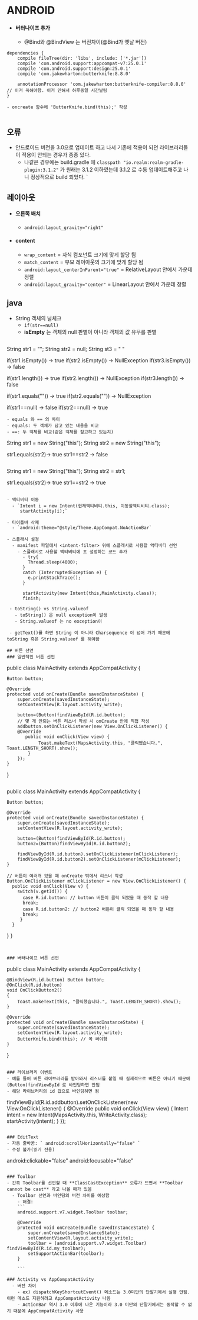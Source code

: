 # ANDROID
- #### 버터나이프 추가
  - @Bind와 @BindView 는 버전차이(@Bind가 옛날 버전)
````
dependencies {
    compile fileTree(dir: 'libs', include: ['*.jar'])
    compile 'com.android.support:appcompat-v7:25.0.1'
    compile 'com.android.support:design:25.0.1'
    compile 'com.jakewharton:butterknife:8.8.0'

    annotationProcessor 'com.jakewharton:butterknife-compiler:8.8.0' // 이거 꼭해야함. 이거 안해서 하루종일 시간날림
}

- oncreate 함수에 'ButterKnife.bind(this);' 작성


````

## 오류
- 안드로이드 버전을 3.0으로 업데이트 하고 나서 기존에 적용이 되던 라이브러리들이 적용이 안되는 경우가 종종 있다.
  - 나같은 경우에는 build.gradle 에 `classpath "io.realm:realm-gradle-plugin:3.1.2"` 가 원래는 3.1.2 이하였는데 3.1.2 로 수동 업데이트해주고 나니 정상적으로 build 되었다.
`
## 레이아웃
- #### 오른쪽 배치
  - `android:layout_gravity="right"`

- #### content
  - `wrap_content` = 자식 컴포넌트 크기에 맞게 할당 됨
  - `match_content` = 부모 레이아웃의 크기에 맞게 할당 됨
  - `android:layout_centerInParent="true"` = RelativeLayout 안에서 가운데 정렬
  - `android:layout_gravity="center"` = LinearLayout 안에서 가운데 정렬


## java
 - String 객체의 널체크
   - `if(str==null)`
   - **isEmpty** 는 객체의 null 판별이 아니라 객체의 값 유무를 판별
   ```
  String str1 = "";
  String str2 = null;
  String st3 = " "

  if(str1.isEmpty()) -> true
  if(str2.isEmpty()) -> NullException
  if(str3.isEmpty()) -> false

  if(str1.length()) -> true
  if(str2.length()) -> NullException
  if(str3.length()) -> false

  if(str1.equals("")) -> true
  if(str2.equals("")) -> NullException

  if(str1==null) -> false
  if(str2==null) -> true
   ```
 - equals 와 == 의 차이
   - equals: 두 객체가 담고 있는 내용을 비교
   - ==: 두 객체를 비교(같은 객체를 참고하고 있는지)
 ```
 String str1 = new String("this");
 String str2 = new String("this");

 str1.equals(str2)-> true
 str1==str2 -> false
 ```

 ```
 String str1 = new String("this");
 String str2 = str1;

 str1.equals(str2)-> true
 str1==str2 -> true
 ```

 - 액티비티 이동
   - `Intent i = new Intent(현재액티비티.this, 이동할액티비티.class);
      startActivity(i);`

 - 타이틀바 삭제
   - `android:theme="@style/Theme.AppCompat.NoActionBar`

 - 스플래시 설정
   - manifest 파일에서 <intent-filter> 위에 스플래시로 사용할 액티비티 선언
     - 스플래시로 사용할 액티비티에 초 설정하는 코드 추가
       - try{
         Thread.sleep(4000);
       }
       catch (InterruptedException e) {
         e.printStackTrace();
       }

       startActivity(new Intent(this,MainActivity.class));
       finish;

  - toString() vs String.valueof
    - toString() 은 null exception이 발생
    - String.valueof 는 no exception이

  - getText()를 하면 String 이 아니라 Charsequence 이 넘어 가기 때문에 toString 혹은 String.valueof 를 해야함

## 버튼 선언
### 일반적인 버튼 선언
```
public class MainActivity extends AppCompatActivity {

    Button button;

    @Override
    protected void onCreate(Bundle savedInstanceState) {
        super.onCreate(savedInstanceState);
        setContentView(R.layout.activity_write);

        button=(Button)findViewById(R.id.button);
        // 몇 개 안되는 버튼 리스너 작성 시 onCreate 안에 직접 작성
        addbutton.setOnClickListener(new View.OnClickListener() {
        @Override
           public void onClick(View view) {
                Toast.makeText(MapsActivity.this, "클릭했습니다.", Toast.LENGTH_SHORT).show();
            }
        });
    }
}
```

```
public class MainActivity extends AppCompatActivity {

    Button button;

    @Override
    protected void onCreate(Bundle savedInstanceState) {
        super.onCreate(savedInstanceState);
        setContentView(R.layout.activity_write);

        button=(Button)findViewById(R.id.button);
        button2=(Button)findViewById(R.id.button2);

        findViewById(R.id.button).setOnClickListener(mClickListener);
        findViewById(R.id.button2).setOnClickListener(mClickListener);
    }

    // 버튼이 여러개 있을 때 onCreate 밖에서 리스너 작성
    Button.OnClickListener mClickListener = new View.OnClickListener() {
      public void onClick(View v) {
        switch(v.getId()) {
          case R.id.button: // button 버튼이 클릭 되었을 때 동작 할 내용
          break;
          case R.id.button2: // button2 버튼이 클릭 되었을 때 동작 할 내용
          break;
         }
      }
   }
}
```


### 버터나이프 버튼 선언
```
public class MainActivity extends AppCompatActivity {

    @BindView(R.id.button) Button button;
    @OnClick(R.id.button)
    void OnClickButton2()
    {
        Toast.makeText(this, "클릭했습니다.", Toast.LENGTH_SHORT).show();
    }

    @Override
    protected void onCreate(Bundle savedInstanceState) {
        super.onCreate(savedInstanceState);
        setContentView(R.layout.activity_write);
        ButterKnife.bind(this); // 꼭 써야함
    }
}
```

### 라이브러리 이벤트
- 예를 들어 버튼 라이브러리를 받아와서 리스너를 붙일 때 실제적으로 버튼은 아니기 때문에 (Button)findViewById 로 바인딩하면 안됨
- 해당 라이브러리의 id 값으로 바인딩하면 됨
```
findViewById(R.id.addbutton).setOnClickListener(new View.OnClickListener() {
            @Override
            public void onClick(View view) {
                Intent intent = new Intent(MapsActivity.this, WriteActivity.class);
                startActivity(intent);
            }
        });
```

### EditText
- 자동 줄바꿈: ` android:scrollHorizontally="false" `
- 수정 불가(읽기 전용)
```
android:clickable="false"
android:focusable="false"
```

### Toolbar
- 간혹 Toolbar를 선언할 때 **ClassCastException** 오류가 뜨면서 **Toolbar cannot be cast** 라고 나올 때가 있음
  - Toolbar 선언과 바인딩의 버전 차이를 예상함
    - 해결:
    ```
    android.support.v7.widget.Toolbar toolbar;

    @Override
    protected void onCreate(Bundle savedInstanceState) {
        super.onCreate(savedInstanceState);
        setContentView(R.layout.activity_write);
        toolbar = (android.support.v7.widget.Toolbar) findViewById(R.id.my_toolbar);
        setSupportActionBar(toolbar);
    }

    ```

### Activity vs AppCompatActivity
  - 버전 차이
    - ex) dispatchKeyShortcutEvent() 메소드는 3.0미만의 단말기에서 실행 안됨. 이런 메소드 지원하려고 AppCompatActivity 나옴
    - ActionBar 역시 3.0 이후에 나온 기능이라 3.0 미만의 단말기에서는 동작할 수 없기 때문에 AppCompatActivity 사용
